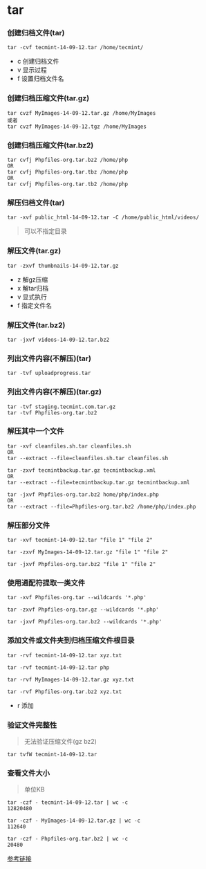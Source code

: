 ﻿# tar

### 创建归档文件(tar)
```shell
tar -cvf tecmint-14-09-12.tar /home/tecmint/
```
- c 创建归档文件
- v 显示过程
- f 设置归档文件名

### 创建归档压缩文件(tar.gz)
```shell
tar cvzf MyImages-14-09-12.tar.gz /home/MyImages
或者
tar cvzf MyImages-14-09-12.tgz /home/MyImages
```
### 创建归档压缩文件(tar.bz2)
```shell
tar cvfj Phpfiles-org.tar.bz2 /home/php
OR
tar cvfj Phpfiles-org.tar.tbz /home/php
OR 
tar cvfj Phpfiles-org.tar.tb2 /home/php
```
### 解压归档文件(tar)
```shell
tar -xvf public_html-14-09-12.tar -C /home/public_html/videos/
```
> 可以不指定目录

### 解压文件(tar.gz)
```shell
tar -zxvf thumbnails-14-09-12.tar.gz
```
- z 解gz压缩
- x 解tar归档
- v 显式执行
- f 指定文件名

### 解压文件(tar.bz2)
```shell
tar -jxvf videos-14-09-12.tar.bz2
```

### 列出文件内容(不解压)(tar)
```shell
tar -tvf uploadprogress.tar
```

### 列出文件内容(不解压)(tar.gz)
```shell
tar -tvf staging.tecmint.com.tar.gz
tar -tvf Phpfiles-org.tar.bz2
```
### 解压其中一个文件
```shell
tar -xvf cleanfiles.sh.tar cleanfiles.sh
OR
tar --extract --file=cleanfiles.sh.tar cleanfiles.sh

tar -zxvf tecmintbackup.tar.gz tecmintbackup.xml
OR
tar --extract --file=tecmintbackup.tar.gz tecmintbackup.xml

tar -jxvf Phpfiles-org.tar.bz2 home/php/index.php
OR
tar --extract --file=Phpfiles-org.tar.bz2 /home/php/index.php
```
### 解压部分文件
```shell
tar -xvf tecmint-14-09-12.tar "file 1" "file 2" 

tar -zxvf MyImages-14-09-12.tar.gz "file 1" "file 2" 

tar -jxvf Phpfiles-org.tar.bz2 "file 1" "file 2"
```
### 使用通配符提取一类文件
```shell
tar -xvf Phpfiles-org.tar --wildcards '*.php'

tar -zxvf Phpfiles-org.tar.gz --wildcards '*.php'

tar -jxvf Phpfiles-org.tar.bz2 --wildcards '*.php'
```

### 添加文件或文件夹到归档压缩文件根目录
```shell
tar -rvf tecmint-14-09-12.tar xyz.txt

tar -rvf tecmint-14-09-12.tar php

tar -rvf MyImages-14-09-12.tar.gz xyz.txt

tar -rvf Phpfiles-org.tar.bz2 xyz.txt
```
- r 添加

### 验证文件完整性
>无法验证压缩文件(gz bz2)
```shell
tar tvfW tecmint-14-09-12.tar
```
### 查看文件大小
>单位KB
```shell
tar -czf - tecmint-14-09-12.tar | wc -c
12820480

tar -czf - MyImages-14-09-12.tar.gz | wc -c
112640

tar -czf - Phpfiles-org.tar.bz2 | wc -c
20480
```

[参考链接](https://www.tecmint.com/18-tar-command-examples-in-linux/)